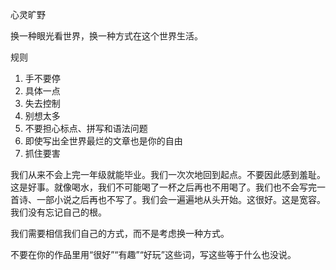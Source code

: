 心灵旷野

换一种眼光看世界，换一种方式在这个世界生活。

规则

1. 手不要停
2. 具体一点
3. 失去控制
4. 别想太多
5. 不要担心标点、拼写和语法问题
6. 即使写出全世界最烂的文章也是你的自由
7. 抓住要害

我们从来不会上完一年级就能毕业。我们一次次地回到起点。不要因此感到羞耻。这是好事。就像喝水，我们不可能喝了一杯之后再也不用喝了。我们也不会写完一首诗、一部小说之后再也不写了。我们会一遍遍地从头开始。这很好。这是宽容。我们没有忘记自己的根。

我们需要相信我们自己的方式，而不是考虑换一种方式。

不要在你的作品里用“很好”“有趣”“好玩”这些词，写这些等于什么也没说。



